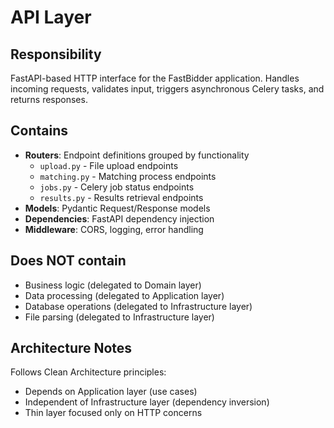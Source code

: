 # API Layer

## Responsibility
FastAPI-based HTTP interface for the FastBidder application. Handles incoming requests, validates input, triggers asynchronous Celery tasks, and returns responses.

## Contains
- **Routers**: Endpoint definitions grouped by functionality
  - `upload.py` - File upload endpoints
  - `matching.py` - Matching process endpoints
  - `jobs.py` - Celery job status endpoints
  - `results.py` - Results retrieval endpoints
- **Models**: Pydantic Request/Response models
- **Dependencies**: FastAPI dependency injection
- **Middleware**: CORS, logging, error handling

## Does NOT contain
- Business logic (delegated to Domain layer)
- Data processing (delegated to Application layer)
- Database operations (delegated to Infrastructure layer)
- File parsing (delegated to Infrastructure layer)

## Architecture Notes
Follows Clean Architecture principles:
- Depends on Application layer (use cases)
- Independent of Infrastructure layer (dependency inversion)
- Thin layer focused only on HTTP concerns